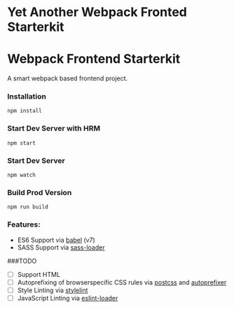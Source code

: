 # Yet Another Webpack Fronted Starterkit 
# Webpack Frontend Starterkit

A smart webpack based frontend project.

### Installation

```
npm install
```

### Start Dev Server with HRM

```
npm start
```

### Start Dev Server 

```
npm watch
```

### Build Prod Version

```
npm run build
```

### Features:

- ES6 Support via [babel](https://babeljs.io/) (v7)
- SASS Support via [sass-loader](https://github.com/jtangelder/sass-loader)


###TODO

- [ ] Support HTML
- [ ] Autoprefixing of browserspecific CSS rules via [postcss](https://postcss.org/) and [autoprefixer](https://github.com/postcss/autoprefixer)
- [ ] Style Linting via [stylelint](https://stylelint.io/) 
- [ ] JavaScript Linting via [eslint-loader](https://github.com/MoOx/eslint-loader) 
